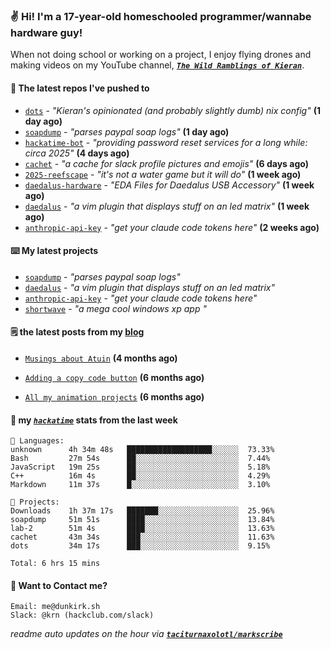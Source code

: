 ### ✌️ Hi! I'm a 17-year-old homeschooled programmer/wannabe hardware guy!

When not doing school or working on a project, I enjoy flying drones and making videos on my YouTube channel, [**_`The Wild Ramblings of Kieran`_**](https://youtube.com/@kieran.rambles).

#### 👷 The latest repos I've pushed to

- [`dots`](https://github.com/taciturnaxolotl/dots) - _"Kieran's opinionated (and probably slightly dumb) nix config"_ **(1 day ago)**
- [`soapdump`](https://github.com/taciturnaxolotl/soapdump) - _"parses paypal soap logs"_ **(1 day ago)**
- [`hackatime-bot`](https://github.com/taciturnaxolotl/hackatime-bot) - _"providing password reset services for a long while: circa 2025"_ **(4 days ago)**
- [`cachet`](https://github.com/taciturnaxolotl/cachet) - _"a cache for slack profile pictures and emojis"_ **(6 days ago)**
- [`2025-reefscape`](https://github.com/df1317/2025-reefscape) - _"it's not a water game but it will do"_ **(1 week ago)**
- [`daedalus-hardware`](https://github.com/geschmit/daedalus-hardware) - _"EDA Files for Daedalus USB Accessory"_ **(1 week ago)**
- [`daedalus`](https://github.com/taciturnaxolotl/daedalus) - _"a vim plugin that displays stuff on an led matrix"_ **(1 week ago)**
- [`anthropic-api-key`](https://github.com/taciturnaxolotl/anthropic-api-key) - _"get your claude code tokens here"_ **(2 weeks ago)**

#### ⌨️ My latest projects

- [`soapdump`](https://github.com/taciturnaxolotl/soapdump) - _"parses paypal soap logs"_
- [`daedalus`](https://github.com/taciturnaxolotl/daedalus) - _"a vim plugin that displays stuff on an led matrix"_
- [`anthropic-api-key`](https://github.com/taciturnaxolotl/anthropic-api-key) - _"get your claude code tokens here"_
- [`shortwave`](https://github.com/taciturnaxolotl/shortwave) - _"a mega cool windows xp app "_

#### 🗒️ the latest posts from my [blog](https://dunkirk.sh)

- [`Musings about Atuin`](https://dunkirk.sh/blog/atuin/) **(4 months ago)**

- [`Adding a copy code button`](https://dunkirk.sh/blog/adding-a-copy-button/) **(6 months ago)**

- [`All my animation projects`](https://dunkirk.sh/blog/my-animations/) **(6 months ago)**



#### 📡 my [_`hackatime`_](https://waka.hackclub.com) stats from the last week

```text
💾 Languages:
unknown      4h 34m 48s   ███████████████████░░░░░░  73.33%
Bash         27m 54s      ██░░░░░░░░░░░░░░░░░░░░░░░  7.44%
JavaScript   19m 25s      ██░░░░░░░░░░░░░░░░░░░░░░░  5.18%
C++          16m 4s       ██░░░░░░░░░░░░░░░░░░░░░░░  4.29%
Markdown     11m 37s      █░░░░░░░░░░░░░░░░░░░░░░░░  3.10%

💼 Projects:
Downloads    1h 37m 17s   ███████░░░░░░░░░░░░░░░░░░  25.96%
soapdump     51m 51s      ████░░░░░░░░░░░░░░░░░░░░░  13.84%
lab-2        51m 4s       ████░░░░░░░░░░░░░░░░░░░░░  13.63%
cachet       43m 34s      ███░░░░░░░░░░░░░░░░░░░░░░  11.63%
dots         34m 17s      ███░░░░░░░░░░░░░░░░░░░░░░  9.15%

Total: 6 hrs 15 mins
```

#### 📮 Want to Contact me?

```text
Email: me@dunkirk.sh
Slack: @krn (hackclub.com/slack)
```

_readme auto updates on the hour via [**`taciturnaxolotl/markscribe`**](https://github.com/taciturnaxolotl/markscribe)_
